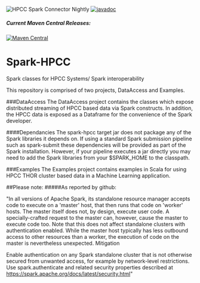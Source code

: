![HPCC Spark Connector Nightly](https://github.com/hpcc-systems/spark-hpcc/workflows/HPCC%20Spark%20Connector%20Nightly/badge.svg)
[![javadoc](https://javadoc-badge.appspot.com/org.hpccsystems/spark-hpcc.svg?label=javadoc)](https://javadoc-badge.appspot.com/org.hpccsystems/spark-hpcc)

##### Current Maven Central Releases:
[![Maven Central](https://maven-badges.herokuapp.com/maven-central/org.hpccsystems/spark-hpcc/badge.svg?subject=spark-hpcc)](https://maven-badges.herokuapp.com/maven-central/org.hpccsystems/spark-hpcc)

# Spark-HPCC
Spark classes for HPCC Systems/ Spark interoperability

This repository is comprised of two projects, DataAccess and Examples.

###DataAccess
The DataAccess project contains the classes which expose distributed
streaming of HPCC based data via Spark constructs. In addition,
the HPCC data is exposed as a Dataframe for the convenience of the Spark developer.

####Dependancies
The spark-hpcc target jar does not package any of the Spark libraries it depends on.
If using a standard Spark submission pipeline such as spark-submit these dependencies will be provided as part of the Spark installation.
However, if your pipeline executes a jar directly you may need to add the Spark libraries from your $SPARK_HOME to the classpath.

###Examples
The Examples project contains examples in Scala for
using HPCC THOR cluster based data in a Machine
Learning application.

##Please note:
#####As reported by github:

"In all versions of Apache Spark, its standalone resource manager accepts code to execute on a 'master' host, that then runs that code on 'worker' hosts. The master itself does not, by design, execute user code. A specially-crafted request to the master can, however, cause the master to execute code too. Note that this does not affect standalone clusters with authentication enabled. While the master host typically has less outbound access to other resources than a worker, the execution of code on the master is nevertheless unexpected.
Mitigation

Enable authentication on any Spark standalone cluster that is not otherwise secured from unwanted access, for example by network-level restrictions. Use spark.authenticate and related security properties described at https://spark.apache.org/docs/latest/security.html"

